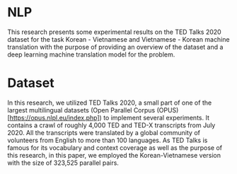 # NLP
This research presents some experimental results on the TED Talks 2020 dataset for the task Korean - Vietnamese and Vietnamese - Korean machine translation with the purpose of providing an overview of the dataset and a deep learning machine translation model for the problem.
# Dataset 
In this research, we utilized TED Talks 2020, a small part of one of the largest multilingual datasets (Open Parallel Corpus (OPUS)[https://opus.nlpl.eu/index.php]) to implement several experiments. It contains a crawl of roughly 4,000 TED and TED-X transcripts from July 2020. All the transcripts were translated by a global community of volunteers from English to more than 100 languages. As TED Talks is famous for its vocabulary and context coverage as well as the purpose of this research, in this paper, we employed the Korean-Vietnamese version with the size of 323,525 parallel pairs.
